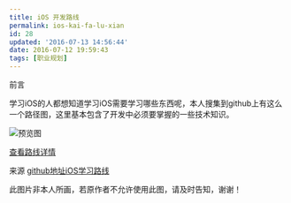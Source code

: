 ```yaml
---
title: iOS 开发路线
permalink: ios-kai-fa-lu-xian
id: 28
updated: '2016-07-13 14:56:44'
date: 2016-07-12 19:59:43
tags: [职业规划]
---
```




前言

学习iOS的人都想知道学习iOS需要学习哪些东西呢，本人搜集到github上有这么一个路径图，这里基本包含了开发中必须要掌握的一些技术知识。

![预览图](https://raw.githubusercontent.com/shaojiankui/iOS-Route/master/look.jpg)

[查看路线详情](http://ios.skyfox.org/route.html)

来源
[github地址iOS学习路线](https://github.com/shaojiankui/iOS-Route)

此图片非本人所画，若原作者不允许使用此图，请及时告知，谢谢！


